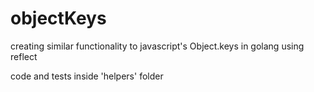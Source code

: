 # objectKeys
creating similar functionality to javascript's Object.keys in golang using reflect

code and tests inside 'helpers' folder
